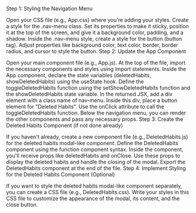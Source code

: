 Step 1: Styling the Navigation Menu

Open your CSS file (e.g., App.css) where you're adding your styles.
Create a style for the .nav-menu class. Set its properties to make it sticky, position it at the top of the screen, and give it a background color, padding, and a shadow.
Inside the .nav-menu style, create a style for the button (button tag). Adjust properties like background color, text color, border, border radius, and cursor to style the button.
Step 2: Update the App Component

Open your main component file (e.g., App.js).
At the top of the file, import the necessary components and styles using import statements.
Inside the App component, declare the state variables (deletedHabits, showDeletedHabits) using the useState hook.
Define the toggleDeletedHabits function using the setShowDeletedHabits function and the showDeletedHabits state variable.
In the returned JSX, add a div element with a class name of nav-menu. Inside this div, place a button element for "Deleted Habits". Use the onClick attribute to call the toggleDeletedHabits function.
Below the navigation menu, you can render the other components and pass any necessary props.
Step 3: Create the Deleted Habits Component (if not done already)

If you haven't already, create a new component file (e.g., DeletedHabits.js) for the deleted habits modal-like component.
Define the DeletedHabits component using the function component syntax.
Inside the component, you'll receive props like deletedHabits and onClose. Use these props to display the deleted habits and handle the closing of the modal.
Export the DeletedHabits component at the end of the file.
Step 4: Implement Styling for the Deleted Habits Component (Optional)

If you want to style the deleted habits modal-like component separately, you can create a CSS file (e.g., DeletedHabits.css).
Write your styles in this CSS file to customize the appearance of the modal, its content, and the close button.
